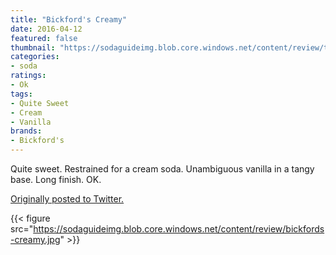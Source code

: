 ```yaml
---
title: "Bickford's Creamy"
date: 2016-04-12
featured: false
thumbnail: "https://sodaguideimg.blob.core.windows.net/content/review/thumbs/bickfords-creamy.jpg"
categories:
- soda
ratings:
- Ok
tags:
- Quite Sweet
- Cream
- Vanilla
brands:
- Bickford's
---
```


Quite sweet. Restrained for a cream soda. Unambiguous vanilla in a tangy base. Long finish. OK.

[Originally posted to Twitter.](https://twitter.com/Cavorter/status/719965168147386368)

{{< figure src="https://sodaguideimg.blob.core.windows.net/content/review/bickfords-creamy.jpg" >}}

